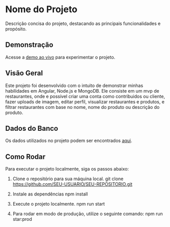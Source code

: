 # Nome do Projeto

Descrição concisa do projeto, destacando as principais funcionalidades e propósito.

## Demonstração

Acesse a [demo ao vivo](https://mvp-grao-direto-front.vercel.app) para experimentar o projeto.

## Visão Geral

Este projeto foi desenvolvido com o intuito de demonstrar minhas habilidades em Angular, Node.js e MongoDB. Ele consiste em um mvp de restaurantes, onde e possível criar uma conta
como contribuidos ou cliente, fazer uploads de imagem, editar perfil, visualizar restaurantes e produtos, e filtrar restaurantes com base no nome, nome do produto ou descrição do produto.

## Dados do Banco

Os dados utilizados no projeto podem ser encontrados [aqui](https://github.com/BrenoEduardo/dados-restaurante-e-user).

## Como Rodar

Para executar o projeto localmente, siga os passos abaixo:

1. Clone o repositório para sua máquina local.
   git clone https://github.com/SEU-USUARIO/SEU-REPOSITORIO.git

2. Instale as dependências
    npm install

3. Execute o projeto localmente.
   npm run start
   
4. Para rodar em modo de produção, utilize o seguinte comando:
  npm run star:prod
